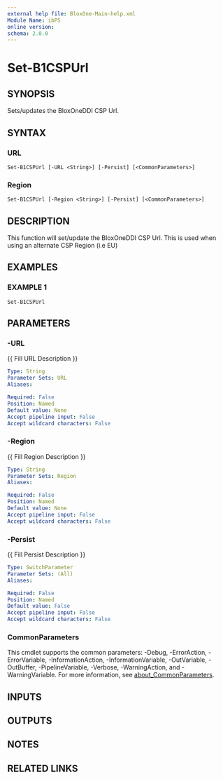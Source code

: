 ```yaml
---
external help file: BloxOne-Main-help.xml
Module Name: ibPS
online version:
schema: 2.0.0
---
```


# Set-B1CSPUrl

## SYNOPSIS
Sets/updates the BloxOneDDI CSP Url.

## SYNTAX

### URL
```
Set-B1CSPUrl [-URL <String>] [-Persist] [<CommonParameters>]
```

### Region
```
Set-B1CSPUrl [-Region <String>] [-Persist] [<CommonParameters>]
```

## DESCRIPTION
This function will set/update the BloxOneDDI CSP Url.
This is used when using an alternate CSP Region (i.e EU)

## EXAMPLES

### EXAMPLE 1
```
Set-B1CSPUrl
```

## PARAMETERS

### -URL
{{ Fill URL Description }}

```yaml
Type: String
Parameter Sets: URL
Aliases:

Required: False
Position: Named
Default value: None
Accept pipeline input: False
Accept wildcard characters: False
```

### -Region
{{ Fill Region Description }}

```yaml
Type: String
Parameter Sets: Region
Aliases:

Required: False
Position: Named
Default value: None
Accept pipeline input: False
Accept wildcard characters: False
```

### -Persist
{{ Fill Persist Description }}

```yaml
Type: SwitchParameter
Parameter Sets: (All)
Aliases:

Required: False
Position: Named
Default value: False
Accept pipeline input: False
Accept wildcard characters: False
```

### CommonParameters
This cmdlet supports the common parameters: -Debug, -ErrorAction, -ErrorVariable, -InformationAction, -InformationVariable, -OutVariable, -OutBuffer, -PipelineVariable, -Verbose, -WarningAction, and -WarningVariable. For more information, see [about_CommonParameters](http://go.microsoft.com/fwlink/?LinkID=113216).

## INPUTS

## OUTPUTS

## NOTES

## RELATED LINKS
